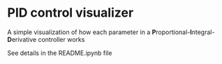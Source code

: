 # PID control visualizer
A simple visualization of how each parameter in a **P**roportional-**I**ntegral-**D**erivative controller works

See details in the README.ipynb file
